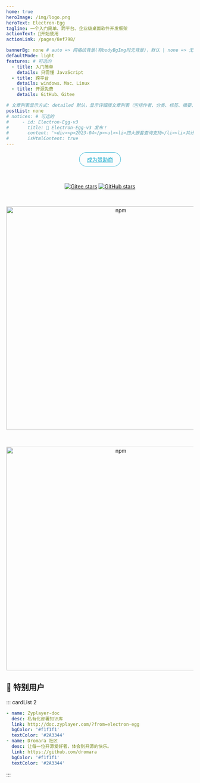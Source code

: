 ```yaml
---
home: true
heroImage: /img/logo.png
heroText: Electron-Egg
tagline: 一个入门简单、跨平台、企业级桌面软件开发框架
actionText: 🚀开始使用
actionLink: /pages/8ef798/

bannerBg: none # auto => 网格纹背景(有bodyBgImg时无背景)，默认 | none => 无 | '大图地址' | background: 自定义背景样式       提示：如发现文本颜色不适应你的背景时可以到palette.styl修改$bannerTextColor变量
defaultMode: light
features: # 可选的
  - title: 入门简单
    details: 只需懂 JavaScript
  - title: 跨平台
    details: windows、Mac、Linux
  - title: 开源免费
    details: GitHub、Gitee

# 文章列表显示方式: detailed 默认，显示详细版文章列表（包括作者、分类、标签、摘要、分页等）| simple => 显示简约版文章列表（仅标题和日期）| none 不显示文章列表
postList: none
# notices: # 可选的
#     - id: Electron-Egg-v3
#       title: 🚀 Electron-Egg-v3 发布！
#       content: '<div><p>2023-04</p><ul><li>四大嵌套查询支持</li><li>共计二十余项新特性及优化</li><li>bug修复等</li></ul></div><p style="text-align: right;"><a href="/pages/2934a3/">查看详情</a></p>'
#       isHtmlContent: true
---
```

<!-- <Notice :data="$frontmatter.notices"/> -->

<p align="center">
  <a class="become-sponsor" href="/pages/fe2b29/">成为赞助商</a>
</p>

<style>
.become-sponsor {
  padding: 8px 20px;
  display: inline-block;
  color: #11a8cd;
  border-radius: 30px;
  box-sizing: border-box;
  border: 1px solid #11a8cd;
}

.friends-item {
  width: 10em;
  height:3em;
  flex:1;
  text-align: center;
  display: inline-block;
  margin: 5px;
  border: 1px solid var(--borderColor);
  box-shadow: 0 2px 12px 0 rgb(0 0 0 / 10%);
  border-radius: 8px;
  padding: 10px;
}

.friends-item-img {
  object-fit: contain;
  max-width:150px !important;
  height: 100%;
}
</style>

<br/>
<p align="center">
  <a href="https://gitee.com/dromara/electron-egg" target="_blank"><img src='https://gitee.com/dromara/electron-egg/badge/star.svg?theme=gvp' alt='Gitee stars' class="no-zoom"></a>
  <a href="https://github.com/dromara/electron-egg" target="_blank"><img src='https://img.shields.io/github/stars/dromara/electron-egg' alt='GitHub stars' class="no-zoom"></a>
  <!-- <a href="https://www.npmjs.com/package/ee-core" target="_blank"><img src="https://img.shields.io/npm/v/ee-core" alt="npm" class="no-zoom"></a> -->
</p>

<br/>
<p align="center">
  <a href="http://t.nxw.so/9WhEz" ><img src="https://wallace5303.gitee.io/ee/images/ee-v3/yinmai/ym-p5.png" target="_blank" alt="npm" class="no-zoom" style="width: 600px;border-radius: 2px;"></a>
</p>
<br/>
<p align="center">
  <a href="http://t.nxw.so/9iE0G" ><img src="https://wallace5303.gitee.io/ee/images/ee-v3/zydoc/logo-3.png" target="_blank" alt="npm" class="no-zoom" style="width: 600px;border-radius: 2px;"></a>
</p>

<!-- <br/>
<p align="center">
  <a href="https://dromara.org/" target="_blank"><img src="https://plus.hutool.cn/images/dromara/dromara.png" alt="npm" class="no-zoom" style="width: 300px;border-radius: 2px;"></a>
</p> -->

## 🌳 特别用户
::: cardList 2
```yaml
- name: Zyplayer-doc
  desc: 私有化部署知识库
  link: http://doc.zyplayer.com/?from=electron-egg
  bgColor: '#f1f1f1'
  textColor: '#2A3344'
- name: Dromara 社区
  desc: 让每一位开源爱好者，体会到开源的快乐。
  link: https://github.com/dromara
  bgColor: '#f1f1f1'
  textColor: '#2A3344'  
```
:::

<!-- AD -->
<div class="wwads-cn wwads-horizontal page-wwads" data-id="236"></div>
<style>
.page-wwads{
  width:100%!important;
  min-height: 0;
  margin: 0;
  height: 100%;
}
.page-wwads .wwads-img img{
  width:80px!important;
}
.page-wwads .wwads-poweredby{
  width: 40px;
  position: absolute;
  right: 25px;
  bottom: 3px;
}
.wwads-content .wwads-text, .page-wwads .wwads-text{
  height: 100%;
  padding-top: 5px;
  display: block;
}
</style>

<br/>

## 🍬特性
- **跨平台**：一套代码，可以打包成windows版、Mac版、Linux版、国产UOS、Deepin、麒麟等。
- **架构**：单业务进程/模块化/多任务(进程，线程，渲染进程)，让开发大型项目变的简单。
- **简单高效**: 只需学习 js 语言。
- **前端独立** 支持任何前端技术，如：vue、react、html、vite 等等。
- **工程化**：可以用前端、服务端的开发思维，来编写桌面软件。
- **高性能**：事件驱动、非阻塞式IO。
- **功能丰富**：配置、通信、任务、插件、数据库、升级、打包、工具... 应有尽有。
- **安全**：支持字节码加密、压缩混淆加密。
- **功能demo**：桌面软件常见功能，框架集成或提供demo。

## ✈️ 使用场景

### 1. 🚀 常规桌面软件
- 🚖 Windows平台 - demo

    ![](https://wallace5303.gitee.io/ee/images/ee-v3/ee-win-home.png)

- 🚍 MacOS平台 - demo    
    ![](https://wallace5303.gitee.io/ee/images/ee-v3/ee-mac-home.png)

- 🚔 Linux平台 - 国产UOS、Deepin - demo
    ![](https://wallace5303.gitee.io/ee/images/electron-egg/uos-home.png)

- 🚔 Linux平台 - ubuntu - demo
    ![](https://wallace5303.gitee.io/ee/images/electron-egg/ubuntu-db.png)

### 🚐 2. vue、react、angular、web 转换成桌面软件
- 🚙 vue-ant-design（本地）

    ![](https://wallace5303.gitee.io/ee/images/electron-egg/vue-antd.png)

- 🚙 禅道项目管理（web项目地址）

    ![](https://wallace5303.gitee.io/ee/images/electron-egg/ee-project-7.png)

### 🚂 3. 游戏（h5相关技术开发）
- 🚊 忍者100层

    ![](https://wallace5303.gitee.io/ee/images/electron-egg/ee_game_1.png)

### 🚂 4. 用户案例
- 🐸 远控
    ![](https://wallace5303.gitee.io/ee/images/ee-v3/rq/rq-1.png)
    ![](https://wallace5303.gitee.io/ee/images/ee-v3/rq/rq-2.png)

- 🐸 壁纸
    ![](https://wallace5303.gitee.io/ee/images/electron-egg/aw/aw-3.png)

- 🐸 英雄联盟助手
    ![](https://wallace5303.gitee.io/ee/images/electron-egg/serendipity/lol-zhanji.png)

<!-- ## 安全 
<a href="https://www.murphysec.com/dr/htY0sMYDQaDn4X8iXp" alt="OSCS Status"><img src="https://www.oscs1024.com/platform/badge/dromara/easy-es.git.svg?size=small"/></a>

我们已接入[OSCS墨菲安全扫描](https://www.murphysec.com/dr/htY0sMYDQaDn4X8iXp)，ee源码中未被扫描出任何风险项，超越100%的项目，确保人畜无害！ 大家可放心使用，当然如果您仍不放心，我们推荐您在使用前下载ee源码亲自阅读一番，我们是100%开源，是否有风险您一看便知。

<br/>
<br/> -->

## 🎉致谢

**Electron-Egg** 自从2020年开源以来，获得了很多人的支持。目前社区群总计超千人，收获Star超 **4000+**。

这离不开社区小伙伴的支持和意见以及PR,感谢你们! 

我们会继续朝着：**让所有开发者都能学会桌面软件研发** 的理念，继续前进。

<br/>
<br/>

## 🏡代码托管

<a href='https://gitee.com/dromara/electron-egg' target="_blank">
    <img class="no-zoom" src="https://img.shields.io/badge/Gitee-red?logo=gitee&logoColor=white&style=for-the-badge"/>
</a>

<a href="https://github.com/dromara/electron-egg" target="_blank">
    <img class="no-zoom" src="https://img.shields.io/badge/Github-blue?logo=github&logoColor=white&style=for-the-badge"/>
</a>

<br/>
<br/>

## 🤝 Dromara 组织项目

<div>
    <a class="friends-item" href="https://gitee.com/dromara/electron-egg" target="_blank">
        <img class="no-zoom friends-item-img hover-alt" :src="$withBase('/img/link/electron-egg.png')" alt="私有化部署知识库">
    </a>
    <a class="friends-item" href="http://doc.zyplayer.com/" target="_blank" >
        <img class="no-zoom friends-item-img hover-alt" :src="$withBase('/img/link/zyplayer-doc.png')" alt="一个入门简单、跨平台、企业级桌面软件开发框架">
    </a> 
    <a class="friends-item" href="https://easy-es.cn/" target="_blank" >
        <img class="no-zoom friends-item-img hover-alt" :src="$withBase('/img/link/easy-es.png')" alt="🚀傻瓜级ElasticSearch搜索引擎ORM框架">
    </a>
    <a class="friends-item" href="https://hutool.cn/" target="_blank" >
        <img class="no-zoom friends-item-img hover-alt" :src="$withBase('/img/link/hutool.svg')" alt="🍬小而全的Java工具类库，使Java拥有函数式语言般的优雅，让Java语言也可以“甜甜的”。">
    </a>
    <a class="friends-item" href="https://sa-token.dev33.cn/" target="_blank" >
        <img class="no-zoom friends-item-img hover-alt" :src="$withBase('/img/link/sa-token.png')" alt="一个轻量级 java 权限认证框架，让鉴权变得简单、优雅！">
    </a>
    <a class="friends-item" href="https://gitee.com/dromara/liteFlow" target="_blank" >
        <img class="no-zoom friends-item-img hover-alt" :src="$withBase('/img/link/lite-flow.png')" alt="轻量，快速，稳定，可编排的组件式流程引擎">
    </a>
    <a class="friends-item" href="https://hertzbeat.com/" target="_blank" >
        <img class="no-zoom friends-item-img hover-alt" :src="$withBase('/img/link/hertzbeat-logo.png')" alt="易用友好的云监控系统">
    </a>
    <a class="friends-item" href="http://forest.dtflyx.com/" target="_blank" >
        <img class="no-zoom friends-item-img hover-alt" :src="$withBase('/img/link/forest-logo.png')" alt="Forest能够帮助您使用更简单的方式编写Java的HTTP客户端" >
    </a>
    <a class="friends-item" href="https://gitee.com/dromara/Raincat" target="_blank" >
        <img class="no-zoom friends-item-img hover-alt" :src="$withBase('/img/link/raincat-logo.png')" alt="强一致性分布式事务解决方案。">
    </a>
    <a class="friends-item" href="https://gitee.com/dromara/myth" target="_blank" >
        <img class="no-zoom friends-item-img hover-alt" :src="$withBase('/img/link/myth-logo.png')" alt="可靠消息分布式事务解决方案。">
    </a>
    <a class="friends-item" href="https://su.usthe.com/" target="_blank" >
        <img class="no-zoom friends-item-img hover-alt" :src="$withBase('/img/link/sureness-logo.png')" alt="面向 REST API 的高性能认证鉴权框架">
    </a>
    <a class="friends-item" href="https://www.jeesuite.com/" target="_blank" >
        <img class="no-zoom friends-item-img hover-alt" :src="$withBase('/img/link/mendmix-logo.png')" alt="开源分布式云原生架构一站式解决方案">
    </a>
    <a class="friends-item" href="https://gitee.com/dromara/northstar" target="_blank" >
        <img class="no-zoom friends-item-img hover-alt" :src="$withBase('/img/link/northstar-logo.png')" alt="Northstar盈富量化交易平台">
    </a>
    <a class="friends-item" href="http://maxkey.top/" target="_blank" >
        <img class="no-zoom friends-item-img hover-alt" :src="$withBase('/img/link/maxkey-logo.png')" alt="业界领先的身份管理和认证产品">
    </a>
    <a class="friends-item" href="https://www.herodotus.cn/" target="_blank" >
        <img class="no-zoom friends-item-img hover-alt" :src="$withBase('/img/link/dantecloud.png')" alt="Dante-Cloud 是一款企业级微服务架构和服务能力开发平台。">
    </a>
    <a class="friends-item" href="https://dynamictp.cn/" target="_blank" >
        <img class="no-zoom friends-item-img hover-alt" :src="$withBase('/img/link/dynamictp-logo.png')" alt="🔥🔥🔥 基于配置中心的轻量级动态可监控线程池">
    </a>
    <a class="friends-item" href="https://async.sizegang.cn/" target="_blank" >
        <img class="no-zoom friends-item-img hover-alt" :src="$withBase('/img/link/gobrs-async.png')" alt="🔥 配置极简功能强大的异步任务动态编排框架">
    </a>
    <a class="friends-item" href="https://gitee.com/dromara/koalas-rpc" target="_blank" >
        <img class="no-zoom friends-item-img hover-alt" :src="$withBase('/img/link/koalas-logo.png')" alt="企业生产级百亿日PV高可用可拓展的RPC框架。">
    </a>
    <a class="friends-item" href="https://gitee.com/dromara/TLog" target="_blank" >
        <img class="no-zoom friends-item-img hover-alt" :src="$withBase('/img/link/tlog-logo.png')" alt="一个轻量级的分布式日志标记追踪神器，10分钟即可接入，自动对日志打标签完成微服务的链路追踪">
    </a>
    <a class="friends-item" href="https://jpom.top/" target="_blank" >
        <img class="no-zoom friends-item-img hover-alt" :src="$withBase('/img/link/jpom-logo.png')" alt="一款简而轻的低侵入式在线构建、自动部署、日常运维、项目监控软件">
    </a>
</div>

<br/>
<br/>

## 🧲友情链接
<div>
  <a class="friends-item" href="ttps://gitee.com" target="_blank" >
      <img class="no-zoom friends-item-img hover-alt" :src="$withBase('/img/external/gitee-logo.png')" >
  </a>
  <a class="friends-item" href="https://www.oschina.net" target="_blank" >
      <img class="no-zoom friends-item-img hover-alt" :src="$withBase('/img/external/oschina-logo.png')" >
  </a>
</div>

<br/>
<br/>

